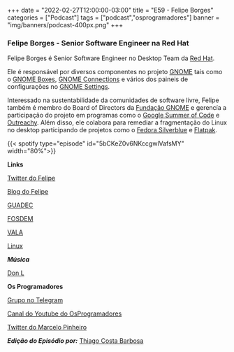 +++
date = "2022-02-27T12:00:00-03:00"
title = "E59 - Felipe Borges"
categories = ["Podcast"]
tags = ["podcast","osprogramadores"]
banner = "img/banners/podcast-400px.png"
+++

### Felipe Borges - Senior Software Engineer na Red Hat

Felipe Borges é Senior Software Engineer no Desktop Team da [Red Hat](https://www.redhat.com/en). 

Ele é responsável por diversos componentes no projeto [GNOME](https://www.gnome.org/) tais como o [GNOME Boxes](https://wiki.gnome.org/Apps/Boxes), [GNOME Connections](https://gitlab.gnome.org/GNOME/connections) e vários dos paineis de configurações no [GNOME Settings](https://gitlab.gnome.org/GNOME/gnome-control-center). 

Interessado na sustentabilidade da comunidades de software livre, Felipe também é membro do Board of Directors da [Fundação GNOME](https://wiki.gnome.org/FoundationBoard) e gerencía a participação do projeto em programas como o [Google Summer of Code](https://summerofcode.withgoogle.com/) e [Outreachy](https://www.outreachy.org/). Além disso, ele colabora para remediar a fragmentação do Linux no desktop participando de projetos como o [Fedora Silverblue](https://silverblue.fedoraproject.org/) e [Flatpak](https://flatpak.org/).

{{< spotify type="episode" id="5bCKeZ0v6NKccgwlVafsMY" width="80%">}}


**Links**

[Twitter do Felipe](https://twitter.com/felipeborges)

[Blog do Felipe](https://feborg.es/)

[GUADEC](https://foundation.gnome.org/2022/02/21/guadec-2022-in-guadalajara-mexico/)

[FOSDEM](https://fosdem.org/2022/)

[VALA](https://wiki.gnome.org/Projects/Vala)

[Linux](https://en.wikipedia.org/wiki/Linux)


***Música***

[Don L](https://www.rapbr.com/2021/11/panico-de-nada-don-l-roteiro-pra-ainouz-vol-2.html)


**Os Programadores**

[Grupo no Telegram](https://t.me/osprogramadores)

[Canal do Youtube do OsProgramadores](https://www.youtube.com/channel/UCt_YNYGl6K5yNXlXEQDdwWg?view_as=subscriber)

[Twitter do Marcelo Pinheiro](https://twitter.com/mpinheir)

***Edição do Episódio por:*** [Thiago Costa Barbosa](https://www.linkedin.com/in/ThiagoCostaBarbosa/)